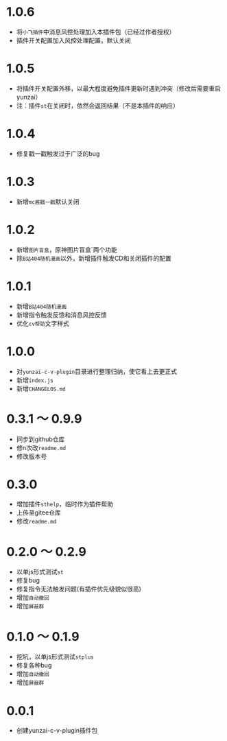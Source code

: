 # 1.0.6

* 将`小飞插件`中消息风控处理加入本插件包（已经过作者授权）
* 插件开关配置加入风控处理配置，默认关闭

# 1.0.5

* 将插件开关配置外移，以最大程度避免插件更新时遇到冲突（修改后需要重启yunzai）
* 注：插件`st`在关闭时，依然会返回结果（不是本插件的响应）

# 1.0.4

* 修复戳一戳触发过于广泛的bug

# 1.0.3

* 新增`mc酱戳一戳`默认关闭

# 1.0.2

* 新增`图片盲盒`，原神图片盲盒`两个功能
* 除`B站404随机漫画`以外，新增插件触发CD和关闭插件的配置

# 1.0.1

* 新增`B站404随机漫画`
* 新增指令触发反馈和消息风控反馈
* 优化`cv帮助`文字样式

# 1.0.0

* 对`yunzai-c-v-plugin`目录进行整理归纳，使它看上去更正式
* 新增`index.js`
* 新增`CHANGELOS.md`

# 0.3.1 ～ 0.9.9

* 同步到github仓库
* 修n次改`readme.md`
* 修改版本号

# 0.3.0

* 增加插件`sthelp`，临时作为插件帮助
* 上传至gitee仓库
* 修改`readme.md`

# 0.2.0 ～ 0.2.9

* 以单js形式测试`st`
* 修复bug
* 修复指令无法触发问题(有插件优先级貌似很高)
* 增加`自动撤回`
* 增加`屏蔽群`

# 0.1.0 ～ 0.1.9

* 挖坑，以单js形式测试`stplus`
* 修复各种bug
* 增加`自动撤回`
* 增加`屏蔽群`

# 0.0.1

* 创建yunzai-c-v-plugin插件包
